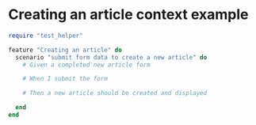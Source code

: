 # Creating an article context example

```ruby
require "test_helper"

feature "Creating an article" do
  scenario "submit form data to create a new article" do
    # Given a completed new article form

    # When I submit the form

    # Then a new article should be created and displayed

  end
end
```
